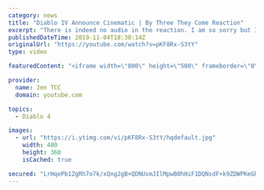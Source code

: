 ```yaml
---
category: news
title: "Diablo IV Announce Cinematic | By Three They Come Reaction"
excerpt: "There is indeed no audio in the reaction. I am so sorry but I have tried my best to salvage what I could. Check out the original video! Diablo IV Announce ..."
publishedDateTime: 2019-11-04T18:38:14Z
originalUrl: "https://youtube.com/watch?v=pKF8Rx-S3tY"
type: video

featuredContent: "<iframe width=\"800\" height=\"500\" frameborder=\"0\" src=\"https://www.youtube.com/embed/pKF8Rx-S3tY\" allow=\"accelerometer; autoplay; encrypted-media; gyroscope; picture-in-picture\" allowfullscreen></iframe>"

provider:
  name: Jen TCC
  domain: youtube.com

topics:
  - Diablo 4

images:
  - url: "https://i.ytimg.com/vi/pKF8Rx-S3tY/hqdefault.jpg"
    width: 480
    height: 360
    isCached: true

secured: "LrHqePb1ZgRh7o7k/xQng2gB+QDNUxmJIlMpwB0hHiF1DQNsdF+k9ZDWPKeGhjZh2OWtvPEeaOm+PdZUFCK0qp6S5GFwQv6/UpbddgVJrx3e9vKB09PeMlkV2HVSMSyR+mhJrYtg/QXCSN0yvBCOyHb66mQGBkCPfZCUuwWOZfKMeDdtVzvc8e6Fehi/jIor+K+kJFDUd23rD2cFChw9B6eH3n5dug4OTGuUUvhnd6lFs9TdnSOf0KSAkatcqBCY+E5f3u5gQdiYwFUIBrRzVOSd5xU36R+nSi4orPyLRmBR9Mxs2b0E62d//UNRKKkegGOBQk2vqZ7PCsJC1Bw1IvX3vYz7hR92y46RkqwdTpUiPa1EkI6A/8sgtbDtCSK4Xn0svXuqmYYkaz8efPXQQB5FVOTrfvp+SDbP3teKelbiXA5AqJhDCtznX/A2bpMq;OqGnxpKiWaNdBxZUHFSKmA=="
---
```


